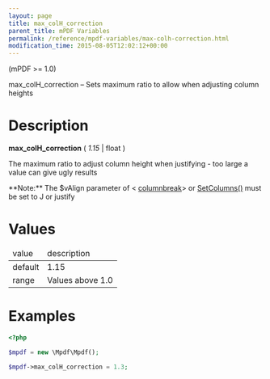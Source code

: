```yaml
---
layout: page
title: max_colH_correction
parent_title: mPDF Variables
permalink: /reference/mpdf-variables/max-colh-correction.html
modification_time: 2015-08-05T12:02:12+00:00
---
```


(mPDF >= 1.0)

max_colH_correction – Sets maximum ratio to allow when adjusting column heights

# Description

**max_colH_correction** ( *1.15* | float )

The maximum ratio to adjust column height when justifying - too large a value can give ugly results

<div class="alert alert-info" role="alert" markdown="1">
	**Note:** The <span class="parameter">$vAlign</span> parameter of &lt;
	<a href="{{ "/reference/html-control-tags/columnbreak.html" | prepend: site.baseurl }}">columnbreak</a>&gt;
	or <a href="{{ "/reference/mpdf-functions/setcolumns.html" | prepend: site.baseurl }}">SetColumns()</a> must
	be set to J or justify
</div>

# Values

<table class="table"> <thead>
<tr>
<td>value</td>
<td>description</td>
</tr>
</thead> <tbody>
<tr>
<td>default

</td>
<td>1.15

</td>
</tr>
<tr>
<td>range</td>
<td>Values above 1.0

</td>
</tr>
</tbody> </table>

# Examples

```php
<?php

$mpdf = new \Mpdf\Mpdf();

$mpdf->max_colH_correction = 1.3;

```

